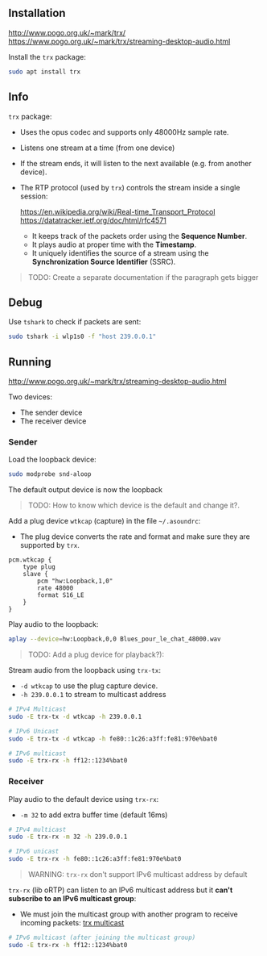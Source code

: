## Installation

<http://www.pogo.org.uk/~mark/trx/>
<https://www.pogo.org.uk/~mark/trx/streaming-desktop-audio.html>

Install the `trx` package:

```bash
sudo apt install trx
```

## Info

`trx` package:

- Uses the opus codec and supports only 48000Hz sample rate.
- Listens one stream at a time (from one device)
- If the stream ends, it will listen to the next available (e.g. from another device).

- The RTP protocol (used by `trx`) controls the stream inside a single session:

  <https://en.wikipedia.org/wiki/Real-time_Transport_Protocol>
  <https://datatracker.ietf.org/doc/html/rfc4571>

  - It keeps track of the packets order using the **Sequence Number**.
  - It plays audio at proper time with the **Timestamp**.
  - It uniquely identifies the source of a stream using the **Synchronization Source Identifier** (SSRC).

> TODO: Create a separate documentation if the paragraph gets bigger

## Debug

Use `tshark` to check if packets are sent:

```bash
sudo tshark -i wlp1s0 -f "host 239.0.0.1"
```

## Running

<http://www.pogo.org.uk/~mark/trx/streaming-desktop-audio.html>

Two devices:

- The sender device
- The receiver device

### Sender

Load the loopback device:

```bash
sudo modprobe snd-aloop
```

The default output device is now the loopback

> TODO: How to know which device is the default and change it?.

Add a plug device `wtkcap` (capture) in the file `~/.asoundrc`:

- The plug device converts the rate and format and make sure they are supported by `trx`.

```
pcm.wtkcap {
	type plug
	slave {
		pcm "hw:Loopback,1,0"
		rate 48000
		format S16_LE
	}
}
```

Play audio to the loopback:

```bash
aplay --device=hw:Loopback,0,0 Blues_pour_le_chat_48000.wav
```

> TODO: Add a plug device for playback?):

Stream audio from the loopback using `trx-tx`:

- `-d wtkcap` to use the plug capture device.
- `-h 239.0.0.1` to stream to multicast address

```bash
# IPv4 Multicast
sudo -E trx-tx -d wtkcap -h 239.0.0.1

# IPv6 Unicast
sudo -E trx-tx -d wtkcap -h fe80::1c26:a3ff:fe81:970e%bat0

# IPv6 multicast
sudo -E trx-rx -h ff12::1234%bat0
```

### Receiver

Play audio to the default device using `trx-rx`:

- `-m 32` to add extra buffer time (default 16ms)

```bash
# IPv4 multicast
sudo -E trx-rx -m 32 -h 239.0.0.1

# IPv6 unicast
sudo -E trx-rx -h fe80::1c26:a3ff:fe81:970e%bat0
```

> WARNING: `trx-rx` don't support IPv6 multicast address by default

`trx-rx` (lib oRTP) can listen to an IPv6 multicast address but it **can't subscribe to an IPv6 multicast group**:

- We must join the multicast group with another program to receive incoming packets: [trx multicast](./trx_ipv6_multicast.md)

```bash
# IPv6 multicast (after joining the multicast group)
sudo -E trx-rx -h ff12::1234%bat0
```
